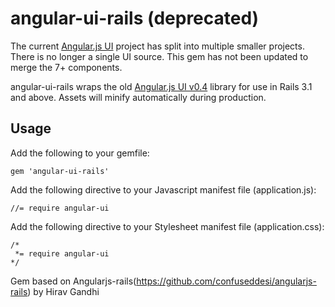 # angular-ui-rails (deprecated)

The current [Angular.js UI](http://angular-ui.github.io/) project has split into multiple smaller projects. There is no longer a single UI source. This gem has not been updated to merge the 7+ components.

angular-ui-rails wraps the old [Angular.js UI v0.4](https://github.com/angular-ui/angular-ui-OLDREPO/) library for use in Rails 3.1 and above. Assets will minify automatically during production.

## Usage

Add the following to your gemfile:

    gem 'angular-ui-rails'

Add the following directive to your Javascript manifest file (application.js):

    //= require angular-ui
    
Add the following directive to your Stylesheet manifest file (application.css):

    /*
     *= require angular-ui
    */

Gem based on Angularjs-rails(https://github.com/confuseddesi/angularjs-rails) by Hirav Gandhi
